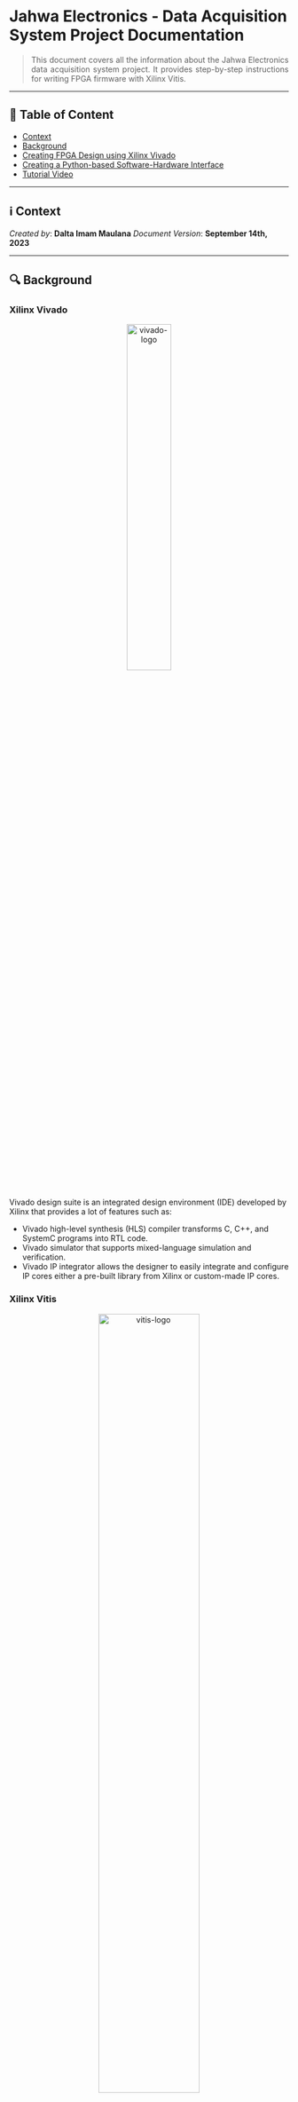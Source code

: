 # Jahwa Electronics - Data Acquisition System Project Documentation
> <div align="justify"> This document covers all the information about the Jahwa Electronics data acquisition system project. It provides step-by-step instructions for writing FPGA firmware with Xilinx Vitis.</div>

--------------------------

## :bookmark_tabs: Table of Content

* [Context](#information_source-context)
* [Background](#mag-background)
* [Creating FPGA Design using Xilinx Vivado](#computer-writing-fpga-firmware-using-xilinx-vitis)
* [Creating a Python-based Software-Hardware Interface](#-creating-a-python-based-software-hardware-interface)
* [Tutorial Video](#movie-camera-tutorial-video)

---------------------------

## :information_source: Context

*Created by*: **Dalta Imam Maulana**
*Document Version*: **September 14th, 2023**

------------------

## :mag: Background

### Xilinx Vivado
<p align="center">
    <img src="https://github.com/kaistseed/jahwa-project/blob/c578709a7fe9241e3b1350e436c54a0bcc80bf08/documentation/resources/vivado-logo.png" alt="vivado-logo" width="40%" />
</p>


Vivado design suite is an integrated design environment (IDE) developed by Xilinx that provides a lot of features such as:

* Vivado high-level synthesis (HLS) compiler transforms C, C++, and SystemC programs into RTL code.
* Vivado simulator that supports mixed-language simulation and verification.
* Vivado IP integrator allows the designer to easily integrate and configure IP cores either a pre-built library from Xilinx or custom-made IP cores.



### Xilinx Vitis

<p align="center">
    <img src="https://github.com/kaistseed/jahwa-project/blob/c578709a7fe9241e3b1350e436c54a0bcc80bf08/documentation/resources/vitis-logo.png" alt="vitis-logo" width="60%" />
</p>

Xilinx Vitis is an integrated design environment (IDE) for writing FPGA software. Vitis consists of multiple tools including Xilinx SDK, Vitis High-Level Synthesis (HLS), and SDSoC. The difference between each tool can be explained as follows:

* **Xilinx SDK**: Write application code based on C/C++ to run on a processor in the design that user created in Vivado. The code is usually used to control and configure hardware blocks connected to the processor.
* **Vitis HLS**: Write C/C++ code which then is translated to RTL (Verilog/VHDL) to be used as an IP block in Vivado project. The block generated by Vitis HLS can be loaded in Vivado for manual optimization.
* **Vitis SDSoC**: Write C/C++ code to be built into a block that the tool integrates into a previously created Vivado design. With the SDSoC, the user can accelerate particular data processing functions by building custom hardware blocks without manually designing the hardware block (writing the hardware block using software languages.)



### PYNQ Framework

<p align="center">
    <img src="https://github.com/kaistseed/jahwa-project/blob/c578709a7fe9241e3b1350e436c54a0bcc80bf08/documentation/resources/pynq-logo.png" alt="pynq-logo" width="55%" />
</p>

PYNQ is an open-source Xilinx framework designed for system designers, software developers, and hardware designers to use Xilinx platforms easily. With the support of Python language and libraries, designers can benefit from using programmable logic and microprocessors to build more exciting and robust embedded systems. The PYNQ framework can now be used with Zynq, Zynq UltraScale+, Zynq RFSoC, and Alveo accelerator boards.

-------------

## :computer: Writing FPGA Firmware using Xilinx Vitis

The following section will guide you on how to write firmware for controlling MicroBlaze softprocessor and all of the IP blocks that are connected to the MicroBlaze such as SPI, IIC, Timer, and GPIO IP block.

### Create New Vitis Project


1. First, open up the Vitis application and create a new **application project**. After that, a new window will appear, and you need to set the location of the Vitis workspace. You can set the workspace to any location you want. 

   <p align="center">
       <img src="https://github.com/kaistseed/jahwa-project/blob/c578709a7fe9241e3b1350e436c54a0bcc80bf08/documentation/resources/vitis-workspace.png" alt="vitis-workspace" width="50%" />
   </p>

2. Next, you need to import the **hardware file** (.xsa file) generated when you make the FPGA overlay using Vivado. If you cannot find the hardware file, please refer to the Vivado project guide on how to create hardware file for your FPGA overlay.

   <p align="center">
       <img src="https://github.com/kaistseed/jahwa-project/blob/c578709a7fe9241e3b1350e436c54a0bcc80bf08/documentation/resources/import-hardware.png" alt="import-hardware" width="100%" />
   </p>

3. After that, you need to set the application project details, such as the application project name, system project details, and target processor. You must choose the MicroBlaze processor for the target processor since you want to write the firmware for the MicroBlaze, not for the ARM processor.

   <p align="center">
       <img src="https://github.com/kaistseed/jahwa-project/blob/c578709a7fe9241e3b1350e436c54a0bcc80bf08/documentation/resources/target-processor.png" alt="target-processor" width="75%" />
   </p>

4. The next step is to choose the type of operating system for the target processor. In this project, you will write a baremetal application or firmware for MicroBlaze without any operating system since the ARM processor will use the MicroBlaze processor to control all IP blocks.

   <p align="center">
       <img src="https://github.com/kaistseed/jahwa-project/blob/c578709a7fe9241e3b1350e436c54a0bcc80bf08/documentation/resources/operating-system.png" alt="operating-system" width="75%" />
   </p>

5. After configuring all the application settings, you will be given the option to select a template project file. For this project, the firmware will be written using C language, so just choose **Empty Application** template.

   <p align="center">
       <img src="https://github.com/kaistseed/jahwa-project/blob/a9197fd801e5fbacc2df49b14cec5f30555d249c/documentation/resources/vitis-template.png" alt="vitis-template" width="75%" />
   </p>



### Updating Makefile for Custom IP Blocks and Initial Project Build

Before writing C code for the MicroBlaze firmware, you need to do an initial build to the project to check whether the hardware files imported from Vivado are correctly built. If you try building the project for the first time, most likely, you will encounter an error. This is due to a bug in the makefile when you have a custom-built IP block inside the design. In this project, the AXI clock divider for generating a trigger signal for the laser is a custom-built IP block. To fix the error, you should follow the following steps:


1. Open the makefile for building the AXI clock divider and replace it with this makefile. You can find the AXI clock divider makefile inside the libsrc directory of the MicroBlaze softprocessor. 

   <p align="center">
       <img src="https://github.com/kaistseed/jahwa-project/blob/c578709a7fe9241e3b1350e436c54a0bcc80bf08/documentation/resources/makefile.png" alt="makefile" width="100%" />
   </p>

2. After replacing the makefile, you can start building the project by clicking the hammer symbol on the toolbar

3. Check whether there are errors after the build process is finished. If the build is completed successfully, you can start writing the C code for controlling the MicroBlaze processor.

   <p align="center">
       <img src="https://github.com/kaistseed/jahwa-project/blob/c578709a7fe9241e3b1350e436c54a0bcc80bf08/documentation/resources/debug-build.png" alt="debug-build" width="100%" />
   </p>



### Copying Source Code and Generate BIN File

1. Copy all libraries (C code) from the repository to the project src directory. In the repository, there are multiple C codes that contain basic functions for controlling each IP block. The list of the libraries that can be used is as follows:

    | Library Name | IP Block | Description | Reference |
    | :--- | :--- | :--- | :--- |
    | `circular_buffer`     | MicroBlaze | Contains functions that are used by MicroBlaze to write/read data to/from shared memory space | PYNQ repository |
    | `gpio`                | AXI GPIO | Contains functions that are used by MicroBlaze to control the GPIO operation | - |
    | `i2c`                 | AXI IIC | Contains basic functions that are used by MicroBlaze to initialize I2C protocol and perform basic I2C transaction | PYNQ repository |
    | `meissner`            | AXI IIC | Contains high-level I2C functions that are specific to Meissner sensor | - |
    | `pytypes`             | MicroBlaze | Contains data type definitions to support Python - C interoperability | PYNQ repository |
    | `spi`                 | AXI Quad SPI | Contains functions that are used by MicroBlaze to perform SPI transaction for controlling ADC and DAC | PYNQ repository |
    | `timer`               | AXI Clock Divider | Contains functions that are used by MicroBlaze to delay the program accurately | PYNQ repository |

2. Write the main C code which controls the overall operation of the MicroBlaze processor. The basic structure of the main C code consists of defining the operation mode, initializing the IP blocks, and performing the operation based on the operation mode. The operation mode should be clearly defined in the code since the operation mode will be used by the PC client to control the MicroBlaze operation by writing the operation mode to the MicroBlaze shared memory space. The following code is an example of the main C code for controlling the MicroBlaze operation. You can find full main C code in the repository.

   ```c
        /*****************************************************************************/
        /*                             Library Imports                               */
        /*****************************************************************************/
        // Basic Xilinx Library
        #include "xgpio.h"
        #include "xil_printf.h"
        #include "xparameters.h"
        #include "xil_exception.h" 

        // User-defined library
        #include "gpio.h"

        /*
        * The following constant is used to determine the operation of 
        * the microblaze system. 
        */
        // Define operation mode
        // GPIO operations
        #define GPIO_WRITE_LED 0x01
        #define GPIO_TEST_LED 0x02

        /*****************************************************************************/
        /*                              Main Function                                */
        /*****************************************************************************/
        int main(void) {
            // Declare local variables
            int mb_command;
            int xil_status;

            /*****************************************************************************/
            /*                               GPIO Setup                                  */
            /*****************************************************************************/
            // Initialize LED I/O
            led_io_init();

            /*****************************************************************************/
            /*                                Main Loop                                  */
            /*****************************************************************************/
            while(1) {
                // Wait for command from host
                while(MAILBOX_CMD_ADDR == 0x00);
                mb_command = MAILBOX_CMD_ADDR;

                // Perform operation based on command
                switch(mb_command) {
                    /*********************************************************************/
                    /*                         GPIO Operations                           */
                    /*********************************************************************/
                    case GPIO_WRITE_LED:
                        // Get data from host
                        mb_data_host[0] = MAILBOX_DATA(0);
                        // Control LED operation based on data
                        if(mb_data_host[0] == 1) {
                            // Set LED0 to high
                            led_0_on();
                        } else if(mb_data_host[0] == 2) {
                            // Set LED1 to high
                            led_1_on();
                        } else if(mb_data_host[0] == 3) {
                            // Set LED2 to high
                            led_2_on();
                        } else if(mb_data_host[0] == 4) {
                            // Set LED3 to high
                            led_3_on();
                        } else if(mb_data_host[0] == 5) {
                            // Set all LED to high
                            led_0_on();
                            led_1_on();
                            led_2_on();
                            led_3_on();
                        } else {
                            // Set all LED to low
                            led_0_off();
                            led_1_off();
                            led_2_off();
                            led_3_off();
                        }
                        // Clear command
                        MAILBOX_CMD_ADDR = 0x00;
                        break;

                    case GPIO_TEST_LED:
                        // Loop through LED0 and LED1
                        for(int i=0; i<5; i++) {
                            // Set LED0 to high
                            led_0_on();
                            // Wait 100 ms
                            delay_ms(100);
                            // Set LED1 to high
                            led_1_on();
                            // Wait 100 ms
                            delay_ms(100);
                            // Set LED2 to high
                            led_2_on();
                            // Wait 100 ms
                            delay_ms(100);
                            // Set LED3 to high
                            led_3_on();
                            // Wait 100 ms
                            delay_ms(100);
                        }
                        // Clear command
                        MAILBOX_CMD_ADDR = 0x00;
                        break;

                    /*********************************************************************/
                    /*                        Other Operations                           */
                    /*********************************************************************/
                    default:
                        // Clear command
                        MAILBOX_CMD_ADDR = 0x00;
                        break;
                }
            }
        }
   ```

3. After writing the main C code, you need to rebuild the project. This time, you need to build the project using the Vitis shell since you need to generate binary files for the MicroBlaze processor, which requires you to modify the makefile. You need to add lines, as in the figure below, to the makefile. You can also find the sample makefile in the repository.

   <p align="center">
       <img src="https://github.com/kaistseed/jahwa-project/blob/4779b6b419d4c1a326d93df15f45549d143e7d3e/documentation/resources/bin-makefile.png" alt="bin-makefile" width="100%" />
   </p>

4. Next, open the Vitis shell by clicking the white command prompt symbol in the toolbar

   <p align="center">
       <img src="https://github.com/kaistseed/jahwa-project/blob/a9197fd801e5fbacc2df49b14cec5f30555d249c/documentation/resources/vitis-shell.png" alt="vitis-shell" width="100%" />
   </p>

5. After entering the shell, move to the debug directory inside the application project directory. The application project directory is located inside the workspace directory that you set when creating the application project. If you are not sure which directory is the application project directory, you can check the directory name by seeing the parent directory in which the src directory is located.
   
   <p align="center">
       <img src="https://github.com/kaistseed/jahwa-project/blob/4779b6b419d4c1a326d93df15f45549d143e7d3e/documentation/resources/vitis-directory.png" alt="vitis-directory" width="80%" />
   </p>

6. To check whether you are in the correct directory, you can type the command `dir` to see the list of files and directories inside the current directory and if you see the makefile, then you are in the correct directory.
7. Next, you can start building the project by typing the following command:

   ```bash
   make clean && make
   ```
   If the build is successful, you will see the newly created bin file inside the debug directory. Otherwise, you need to fix the error before proceeding to the next step.

-------------

## <img style="vertical-align:middle" src="https://github.com/kaistseed/jahwa-project/blob/4779b6b419d4c1a326d93df15f45549d143e7d3e/documentation/resources/python.png" width="32px" title=":python:"/> Creating a Python-based Software-Hardware Interface
The following section will guide you on how to create a Python-based software hardware interface using the PYNQ framework. The software hardware interface will be used to control the MicroBlaze processor and all of the IP blocks connected to the MicroBlaze processor. Additionally, the Python program will also be used to receive commands from the PC client through a TCP/IP socket connection and send the data acquired from the FPGA board to the PC client.

### Uploading Design from PC to PYNQ Board
To run the design on the PYNQ board, first, you need to upload the FPGA design from Vivado (.bit, .tcl, and .hwh files) and MicroBlaze firmware (.bin file) into the PYNQ board. You can upload the files to the board by following the steps below:

1. Open the PYNQ board Jupyter Notebook by entering **192.168.2.99** in the host computer browser address bar. If you can’t access the PYNQ board Jupyter Notebook, please refer to the [**PYNQ Board Setup**](https://www.xilinx.com/support/download/index.html/content/xilinx/en/downloadNav/vivado-design-tools.html) section in the Vivado guide.
2. Create a new folder called **project** by clicking **New** button in the Jupyter Notebook interface.
3. If you want, you can create another folder inside project folder, which is designated for each project you create. In this case, **jahwa_daq_system** folder.
4. Upload the **FPGA design files** (.bit, .tcl, and .hwh files) and **MicroBlaze firmware** (.bin file) into the project folder.

### Creating Python Interface
To control the programmable logic (PL) operation, you need to create a software hardware interface based on Python. You can do this by creating a `python3 notebook` inside the **jahwa_daq_system** folder, putting the following code into the notebook, and running them in sequence.

First, you need to import all the required libraries. The libraries are divided into three categories, which are Python library, PYNQ library, and user-defined library. The Python library is the standard library that comes with the Python installation. The PYNQ library is the library that comes with the PYNQ framework. The user-defined library is the library that you create to control the MicroBlaze operation. The user-defined library is located inside the **library** folder in the repository.

```python
##################################################################################################
#                                         Import Library                                         #
##################################################################################################
# Python library
import re
import csv
import time
import random
import asyncio

# PYNQ library
from pynq import Overlay
from pynq.lib import PynqMicroblaze

# User-defined library
from library.packet import *
from library.microblaze_revised import *
```

Next, you need to initialize the FPGA overlay and configure the MicroBlaze processor. To do this, first you need to load the overlay by calling the `Overlay()` function and passing the bitstream file path as the argument. After that, you need to define the MicroBlaze processor block by passing the MicroBlaze block name and reset name as the argument. The MicroBlaze block name and reset name can be found in the Vivado block design. The MicroBlaze block name is the name of the MicroBlaze block in the block design, and the reset name is the name of the reset block that is connected to the MicroBlaze block. After defining the MicroBlaze block, you need to instantiate the MicroBlaze class by passing the MicroBlaze block and binary file from Vitis as the argument. The MicroBlaze class is a class that contains all the functions for controlling the MicroBlaze processor. The MicroBlaze class is located inside the **library** folder in the repository.


```python
##################################################################################################
#                                          Main Program                                          #
##################################################################################################
if __name__ == "__main__":
    print('##########################################################################')
    print('#                          Loading FPGA Overlay                          #')
    print('##########################################################################')
    # Load overlay
    ol = Overlay("./bitstream/jahwa_daq_system.bit")

    # Print status
    print("FPGA Overlay loaded successfully")
    print()

    print('##########################################################################')
    print('#                        Configuring Softprocessor                       #')
    print('##########################################################################')
    # Define softprocessor block
    SoftProcessor = {
        'ip_name': ol.mb_softprocessor_0.description["memories"]["axi_bram_ctrl_0"]["fullpath"],
        'rst_name': "xlslice_0", #'mb_iop_pmoda_reset',
        'intr_pin_name': "mb_softprocessor_0/dff_en_reset_vector_0/q",
        'intr_ack_name': "xlslice_1"#'mb_iop_pmoda_intr_ack'
    } 

    # Instantiate microblaze class
    _microblaze = MicroBlaze(SoftProcessor, "./bitstream/pynq_mb_firmware.bin")

    # Check microblaze state
    print("Microblaze state: {}".format(_microblaze.state))
    print()
```

After configuring the MicroBlaze processor, you can now call functions inside the microblaze library to control the IP blocks connected to the MicroBlaze processor. The list of functions inside the microblaze library can be found in the table below.

| Function Name | IP Block | Description |
| :--- | :--- | :--- |
| `write_mailbox(data_offset, data)`       | MicroBlaze | Used for writing data to ARM core and MicroBlaze shared memory space |
| `read_mailbox(data_offset, num_words)`       | MicroBlaze | Used for reading data from ARM core and MicroBlaze shared memory space |
| `write_blocking_command(command)`       | MicroBlaze | Used for controlling the MicroBlaze to run the command that is define when creating firmware in Vitis. It should be noted that this function is blocking function. So, Python code will halt until the MicroBlaze finish running the command |
| `write_non_blocking_command(command)`       | MicroBlaze | Used for controlling the MicroBlaze to run the command that is define when creating firmware in Vitis. It should be noted that this function is non-blocking function. So, Python code will keep running while MicroBlaze execute the command |
| `gpio_write_led(led_state)`       | GPIO | Used for controlling the PYNQ board LED by writing the LED state to 0 (OFF) or 1 (ON) |
| `gpio_test_led()`                 | GPIO | Used for test MicroBlaze GPIO control by running test pattern on onboard LED |
| `gpio_write_adc(adc_state)`       | GPIO | Used for controlling the ADC power by writing the ADC state to 0 (OFF) or 1 (ON) |
| `gpio_write_sdn1(sdn1_state)`      | GPIO | Used for controlling the DAC power **(VDD OIS)** by writing the SDN1 state to 0 (OFF) or 1 (ON) |
| `gpio_write_sdn2(sdn2_state)`      | GPIO | Used for controlling the DAC power **(VDD AF)** by writing the SDN2 state to 0 (OFF) or 1 (ON) |
| `gpio_write_sdn3(sdn3_state)`      | GPIO | Used for controlling the DAC power **(VDDM)** by writing the SDN3 state to 0 (OFF) or 1 (ON) |
| `gpio_write_relay1(relay1_state)`    | GPIO | Used for controlling the relay to switch between static and active measurement by writing relay1 state to 0 (OFF) or 1 (ON) |
| `gpio_write_relay2(relay2_state)`    | GPIO | Used for controlling the relay to switch between static and active measurement by writing relay2 state to 0 (OFF) or 1 (ON) |
| `spi_config_dac(channel_num, channel_code)`    | SPI | Used for configuring DAC by writing configuration code through SPI protocol. This function receive channel number (0, 1, 2) and channel code (hex) as arguments |
| `spi_read_adc(sample_num, interval_ms)`    | SPI | Used for reading ADC output by passing number of ADC for oversampling and interval between sampling in miliseconds as arguments |
| `i2c_meissner_reset()`    | I2C | Used for resetting the Meissner sensor by writing commands through I2C protocol |
| `i2c_meissner_read(slave_addr, addr_len, data_len, reg_addr)`    | I2C | Used to read data from Meissner sensor using I2C protocol |
| `i2c_meissner_write(slave_addr, addr_len, data_len, reg_addr, data_buf)`    | I2C | Used to write data to Meissner sensor using I2C protocol |
| `i2c_meissner_chip_id()`    | I2C | Used for reading the Meissner sensor chip ID by writing commands through I2C protocol |
| `i2c_meissner_version()`    | I2C | Used for reading the Meissner sensor version by writing commands through I2C protocol |
| `i2c_meissner_unique_id()`    | I2C | Used for reading the Meissner sensor unique id by writing commands through I2C protocol |
| `laser_trigger(division_ratio)`    | AXI Clock Divider | Used for generating series of pulse for triggering the laser. This function receive the division ration arguments to control the pulse period. The pulse period is derived by dividing the division ration with FPGA fabric clock |
| `timer_test_delay()`    | AXI Timer | Used for testing the internal timer accuracy |
| `timer_get_sec()`    | AXI Timer | Used for getting internal timer time in second |
| `timer_get_cnt_val(dev_id, timer_id)`    | AXI Timer | Used for getting the timer counter count. This function receives device id and timer id as arguments. |

-------------

## :movie_camera: Tutorial Video
### Creating New Vitis Application Project


https://github.com/kaistseed/jahwa-project/assets/29477096/7735d3dc-b8d3-4cf3-87f4-235babb9f782


### Updating Makefile for Custom IP Blocks and Initial Project Build


https://github.com/kaistseed/jahwa-project/assets/29477096/06b281fc-9a73-4e16-a735-bd7db0be5ff4


### Building Project and Generate BIN File


https://github.com/kaistseed/jahwa-project/assets/29477096/f2d7344a-6de2-4293-9caf-e97f4206d796



